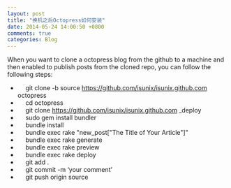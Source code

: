 ```yaml
---
layout: post
title: "换机之后Octopress如何安装"
date: 2014-05-24 14:00:50 +0800
comments: true
categories: Blog
---
```

When you want to clone a octopress blog from the github to a machine and then enabled to publish posts from the cloned repo, you can follow the following steps:

- &emsp; git clone -b source <https://github.com/isunix/isunix.github.com> octopress
- &emsp; cd octopress
- &emsp; git clone <https://github.com/isunix/isunix.github.com> _deploy
- &emsp; sudo gem install bundler
- &emsp; bundle install
- &emsp; bundle exec rake "new_post["The Title of Your Article"]"
- &emsp; bundle exec rake generate
- &emsp; bundle exec rake preview
- &emsp; bundle exec rake deploy
- &emsp; git add .
- &emsp; git commit -m ‘your comment’
- &emsp; git push origin source
